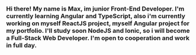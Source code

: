 ### Hi there! My name is Max, im junior Front-End Developer. I'm currently learning Angular and TypeScript, also i'm currently working on myself ReactJS project, myself Angular project for my portfolio. I'll study soon NodeJS and Ionic, so i will become a Full-Stack Web Developer. I'm open to cooperation and work in full day.

<!--
**skorobahatko/skorobahatko** is a ✨ _special_ ✨ repository because its `README.md` (this file) appears on your GitHub profile.

Here are some ideas to get you started:

- 🔭 I’m currently working on ...
- 🌱 I’m currently learning ...
- 👯 I’m looking to collaborate on ...
- 🤔 I’m looking for help with ...
- 💬 Ask me about ...
- 📫 How to reach me: ...
- 😄 Pronouns: ...
- ⚡ Fun fact: ...
-->

